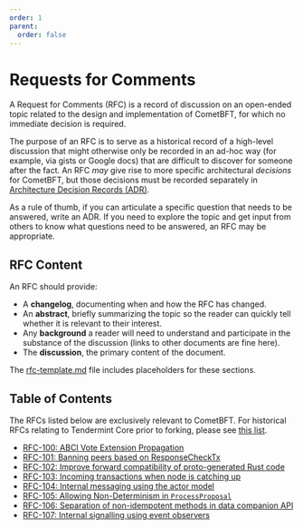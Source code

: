 ```yaml
---
order: 1
parent:
  order: false
---
```


# Requests for Comments

A Request for Comments (RFC) is a record of discussion on an open-ended topic
related to the design and implementation of CometBFT, for which no
immediate decision is required.

The purpose of an RFC is to serve as a historical record of a high-level
discussion that might otherwise only be recorded in an ad-hoc way (for example,
via gists or Google docs) that are difficult to discover for someone after the
fact. An RFC _may_ give rise to more specific architectural _decisions_ for
CometBFT, but those decisions must be recorded separately in
[Architecture Decision Records (ADR)](./../architecture/README.md).

As a rule of thumb, if you can articulate a specific question that needs to be
answered, write an ADR. If you need to explore the topic and get input from
others to know what questions need to be answered, an RFC may be appropriate.

## RFC Content

An RFC should provide:

- A **changelog**, documenting when and how the RFC has changed.
- An **abstract**, briefly summarizing the topic so the reader can quickly tell
  whether it is relevant to their interest.
- Any **background** a reader will need to understand and participate in the
  substance of the discussion (links to other documents are fine here).
- The **discussion**, the primary content of the document.

The [rfc-template.md](rfc-template.md) file includes placeholders for these
sections.

## Table of Contents

The RFCs listed below are exclusively relevant to CometBFT. For historical RFCs
relating to Tendermint Core prior to forking, please see
[this list](./tendermint-core/).

<!-- - [RFC-NNN: Title](./rfc-NNN-title.md) -->
- [RFC-100: ABCI Vote Extension Propagation](rfc-100-abci-vote-extension-propag.md)
- [RFC-101: Banning peers based on ResponseCheckTx](rfc-101-p2p-bad-peers-checktx.md)
- [RFC-102: Improve forward compatibility of proto-generated Rust code](rfc-102-rust-gen-builders.md)
- [RFC-103: Incoming transactions when node is catching up](rfc-103-incoming-txs-when-catching-up.md)
- [RFC-104: Internal messaging using the actor model](rfc-104-actor-model.md)
- [RFC-105: Allowing Non-Determinism in `ProcessProposal`](rfc-105-non-det-process-proposal.md)
- [RFC-106: Separation of non-idempotent methods in data companion API](rfc-106-separate-stateful-methods.md)
- [RFC-107: Internal signalling using event observers](rfc-107-event-observer.md)
